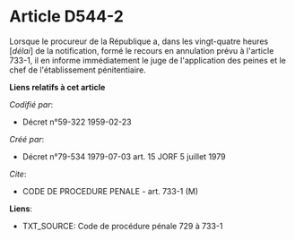 # Article D544-2

Lorsque le procureur de la République a, dans les vingt-quatre heures [*délai*] de la notification, formé le recours en
annulation prévu à l'article 733-1, il en informe immédiatement le juge de l'application des peines et le chef de
l'établissement pénitentiaire.

**Liens relatifs à cet article**

_Codifié par_:

  - Décret n°59-322 1959-02-23

_Créé par_:

  - Décret n°79-534 1979-07-03 art. 15 JORF 5 juillet 1979

_Cite_:

  - CODE DE PROCEDURE PENALE - art. 733-1 (M)

**Liens**:

  - TXT_SOURCE: Code de procédure pénale 729 à 733-1
